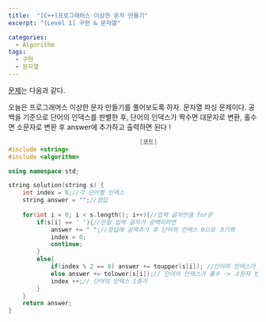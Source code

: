 ```yaml
---
title:  "[C++]프로그래머스 이상한 문자 만들기"
excerpt: "[Level 1] 구현 & 문자열"

categories:
  - Algorithm
tags:
  - 구현
  - 문자열
---
```

[문제](https://programmers.co.kr/learn/courses/30/lessons/12930)는 다음과 같다.

오늘은 프로그래머스 이상한 문자 만들기를 풀어보도록 하자. 문자열 파싱 문제이다. 공백을 기준으로 단어의 인덱스를 판별한 후, 단어의 인덱스가 짝수면 대문자로 변환, 홀수면 소문자로 변환 후 answer에 추가하고 출력하면 된다 !
```c++
                                     [코드]
#include <string>
#include <algorithm>

using namespace std;

string solution(string s) {
    int index = 0;//각 단어별 인덱스
    string answer = "";//정답
    
    for(int i = 0; i < s.length(); i++){//입력 글자만큼 for문
        if(s[i] == ' '){//만일 입력 글자가 공백이라면
            answer += " ";//정답에 공백추가 후 단어의 인덱스 0으로 초기화
            index = 0;
            continue;
        }
        else{
            if(index % 2 == 0) answer += toupper(s[i]); //단어의 인덱스가 짝수 -> 대문자 변환 후 정답에 추가
            else answer += tolower(s[i]);// 단어의 인덱스가 홀수 -> 소문자 변환 후 정답에 추가
            index ++;// 단어의 인덱스 1증가
        }
    }
    return answer;
}
```
